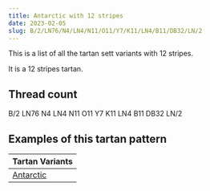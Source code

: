 ```yaml
---
title: Antarctic with 12 stripes
date: 2023-02-05
slug: B/2/LN76/N4/LN4/N11/O11/Y7/K11/LN4/B11/DB32/LN/2
---
```

This is a list of all the tartan sett variants with 12 stripes.

It is a 12 stripes tartan.


## Thread count
B/2 LN76 N4 LN4 N11 O11 Y7 K11 LN4 B11 DB32 LN/2

## Examples of this tartan pattern

| Tartan Variants |
|---------------|
| [Antarctic](/variants/b/2/ln76/n4/ln4/n11/o11/y7/k11/ln4/b11/db32/ln/2-b5480b0-db102040-k000000-lne0e0e0-nc0c0c0-of07040-yffe000)||
